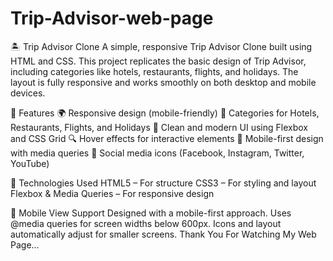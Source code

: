 # Trip-Advisor-web-page
🏝️ Trip Advisor Clone
A simple, responsive Trip Advisor Clone built using HTML and CSS. This project replicates the basic design of Trip Advisor, including categories like hotels, restaurants, flights, and holidays. The layout is fully responsive and works smoothly on both desktop and mobile devices.

📸 Features
  🌍 Responsive design (mobile-friendly)
  🏨 Categories for Hotels, Restaurants, Flights, and Holidays
  🎨 Clean and modern UI using Flexbox and CSS Grid
  🔍 Hover effects for interactive elements
  📱 Mobile-first design with media queries
  🔗 Social media icons (Facebook, Instagram, Twitter, YouTube)
  
🚀 Technologies Used
  HTML5 – For structure
  CSS3 – For styling and layout
  Flexbox & Media Queries – For responsive design

📱 Mobile View Support
  Designed with a mobile-first approach.
  Uses @media queries for screen widths below 600px.
  Icons and layout automatically adjust for smaller screens.
    Thank You For Watching My Web Page...

  
